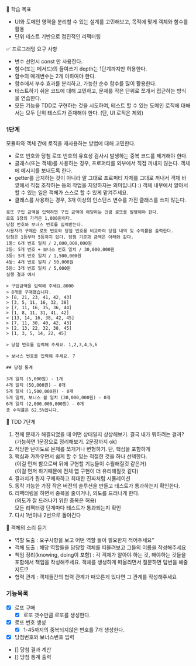 📍 학습 목표

- UI와 도메인 영역을 분리할 수 있는 설계를 고민해보고, 목적에 맞게 객체와 함수를 활용
- 단위 테스트 기반으로 점진적인 리팩터링

✅ 프로그래밍 요구 사항

- 변수 선언시 const 만 사용한다.
- 함수(또는 메서드)의 들여쓰기 depth는 1단계까지만 허용한다.
- 함수의 매개변수는 2개 이하여야 한다.
- 함수에서 부수 효과를 분리하고, 가능한 순수 함수를 많이 활용한다.
- 테스트하기 쉬운 코드에 대해 고민하고, 문제를 작은 단위로 쪼개서 접근하는 방식을 연습한다.
- 모든 기능을 TDD로 구현하는 것을 시도하여, 테스트 할 수 있는 도메인 로직에 대해서는 모두 단위 테스트가 존재해야 한다. (단, UI 로직은 제외)

### 1단계

모듈화와 객체 간에 로직을 재사용하는 방법에 대해 고민한다.

- 로또 번호와 당첨 로또 번호의 유효성 검사시 발생하는 중복 코드를 제거해야 한다.
- 클래스(또는 객체)를 사용하는 경우, 프로퍼티를 외부에서 직접 꺼내지 않는다. 객체에 메시지를 보내도록 한다.
- getter를 금지하는 것이 아니라 말 그대로 프로퍼티 자체를 그대로 꺼내서 객체 바깥에서 직접 조작하는 등의 작업을 지양하자는 의미입니다 :) 객체 내부에서 알아서 할 수 있는 일은 객체가 스스로 할 수 있게 맡겨주세요.
- 클래스를 사용하는 경우, 3개 이상의 인스턴스 변수를 가진 클래스를 쓰지 않는다.

```
로또 구입 금액을 입력하면 구입 금액에 해당하는 만큼 로또를 발행해야 한다.
로또 1장의 가격은 1,000원이다.
당첨 번호와 보너스 번호를 입력받는다.
사용자가 구매한 로또 번호와 당첨 번호를 비교하여 당첨 내역 및 수익률을 출력한다.
당첨은 1등부터 5등까지 있다. 당첨 기준과 금액은 아래와 같다.
1등: 6개 번호 일치 / 2,000,000,000원
2등: 5개 번호 + 보너스 번호 일치 / 30,000,000원
3등: 5개 번호 일치 / 1,500,000원
4등: 4개 번호 일치 / 50,000원
5등: 3개 번호 일치 / 5,000원
실행 결과 예시

> 구입금액을 입력해 주세요.8000
> 8개를 구매했습니다.
> [8, 21, 23, 41, 42, 43]
> [3, 5, 11, 16, 32, 38]
> [7, 11, 16, 35, 36, 44]
> [1, 8, 11, 31, 41, 42]
> [13, 14, 16, 38, 42, 45]
> [7, 11, 30, 40, 42, 43]
> [2, 13, 22, 32, 38, 45]
> [1, 3, 5, 14, 22, 45]

> 당첨 번호를 입력해 주세요. 1,2,3,4,5,6

> 보너스 번호를 입력해 주세요. 7

## 당첨 통계

3개 일치 (5,000원) - 1개
4개 일치 (50,000원) - 0개
5개 일치 (1,500,000원) - 0개
5개 일치, 보너스 볼 일치 (30,000,000원) - 0개
6개 일치 (2,000,000,000원) - 0개
총 수익률은 62.5%입니다.
```

🔖 TDD 7단계

1. 전체 문제가 해결되었을 때 어떤 상태일지 상상해보기. 결국 내가 뭐하려는 걸까? <br>
   (가능하면 1문장으로 정리해보기. 2문장까지 ok)
2. 적당한 난이도로 문제를 쪼개거나 변형하기. 단, 핵심을 포함하게
3. 핵심과 가까우면서 쉽게 할 수 있는 적절한 것을 하나 선택한다.<br>
   (이걸 먼저 함으로써 뒤에 구현할 기능들이 수월해질것 같은거) <br>
   (이걸 먼저 하기때문에 전체 앱 구현이 더 유리해질것 같다)
4. 결과치가 뭔지 구체화하고 최대한 진짜처럼 시뮬레이션
5. 동작 가능한 가장 작은 버전의 솔루션을 만들고 테스트가 통과하는지 확인한다.
6. 리팩터링을 하면서 중복을 줄이거나, 의도를 드러나게 한다. <br>
   (의도가 잘 드러나기 위한 중복은 허용) <br>
   모든 리팩터링 단계마다 테스트가 통과되는지 확인
7. 다시 1번이나 2번으로 돌아간다

📣 객체의 소리 듣기

- 역할 도출
  : 요구사항을 보고 어떤 역할 들이 필요한지 적어주세요"
- 객체 도출
  : 해당 역할들을 담당할 객체를 떠올려보고 그들의 이름을 작성해주세요
- 책임 정리(knowing, doing이 포함)
  : 각 객체가 알아야 하는 것, 해야하는 것들을 포함해서 책임을 작성해주세요. 객체를 생생하게 떠올리면서 질문하면 답변을 해줄지도!?
- 협력 관계
  : 객체들간의 협력 관계가 떠오른게 있다면 그 관계를 작성해주세요

### 기능목록

- [x] 로또 구매
  - [x] 로또 갯수만큼 로또를 생성한다.
- [x] 로또 번호 생성
  - [x] 1-45까지의 중복되지않은 번호를 7개 생성한다.
- [x] 당첨번호와 보너스번호 입력
- [] 당첨 결과 계산
- [] 당첨 통계 출력
